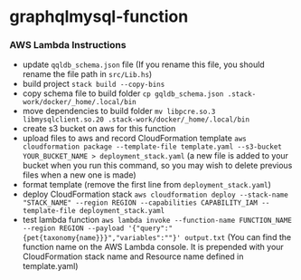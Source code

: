 # graphqlmysql-function

### AWS Lambda Instructions

- update `qqldb_schema.json` file (If you rename this file, you should rename the file path in `src/Lib.hs`)
- build project `stack build --copy-bins`
- copy schema file to build folder `cp gqldb_schema.json .stack-work/docker/_home/.local/bin`
- move dependencies to build folder `mv libpcre.so.3 libmysqlclient.so.20 .stack-work/docker/_home/.local/bin`
- create s3 bucket on aws for this function
- upload files to aws and record CloudFormation template `aws cloudformation package --template-file template.yaml --s3-bucket YOUR_BUCKET_NAME > deployment_stack.yaml` (a new file is added to your bucket when you run this command, so you may wish to delete previous files when a new one is made)
- format template (remove the first line from `deployment_stack.yaml`)
- deploy CloudFormation stack `aws cloudformation deploy --stack-name "STACK_NAME" --region REGION --capabilities CAPABILITY_IAM --template-file deployment_stack.yaml`
- test lambda function `aws lambda invoke --function-name FUNCTION_NAME --region REGION --payload '{"query":"{pet{taxonomy{name}}}","variables":""}' output.txt` (You can find the function name on the AWS Lambda console. It is prepended with your CloudFormation stack name and Resource name defined in template.yaml)
